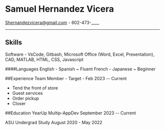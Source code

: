 # Samuel Hernandez Vicera
 Shernandezvicera@gmail.com - 602-473-____

---


## Skills
Software - VsCode, Gitbash, Microsoft Office (Word, Excel, Presentation), CAD, MATLAB, HTML, CSS, Javascript

####Languages 
English - Spanish ~ Fluent
French - Japanese ~ Beginner 

##Experience
Team Member - Target - Feb 2023 -- Current
* Tend the front of store
* Guest services 
* Order pickup
* Closer

##Education
YearUp Multip-AppDev September 2023 -- Current

ASU Undergrad Study August 2020 - May 2022